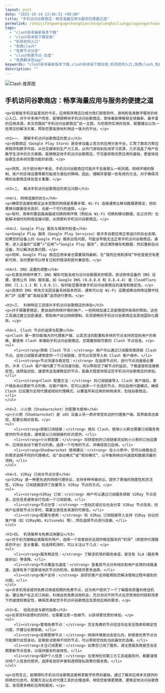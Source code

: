 ```yaml
---
layout: post
date: "2025-10-14 13:46:31 +08:00"
title: "手机访问谷歌商店：畅享海量应用与服务的便捷之道"
permalink: /shoujifangwengugeshangdianchangxianghailiangyingyongyufuwudebianjiezhidao/
tags:
  - "clash安卓最新版本下载"
  - "clash安卓版下载安装"
  - "机场官网入口"
  - "免费clash"
  - "免费节点分享"
  - "clash免费节点-百度"
  - "免费翻译官app"
keywords: "clash安卓最新版本下载,clash安卓版下载安装,机场官网入口,免费clash,免费节点分享,clash免费节点-百度,免费翻译官app"
description: ""
---
```


![Clash 推荐图](https://clashjd.github.io/assets/img/付费小火箭机场推荐.png)

## 手机访问谷歌商店：畅享海量应用与服务的便捷之道


    <p>在智能手机日益普及的今天，应用程序商店已成为我们获取软件、游戏和各类数字服务的核心入口。对于许多用户而言，能够顺畅地手机访问谷歌商店，意味着能够解锁全球最新、最丰富的应用资源。本文将围绕“手机访问谷歌商店”这一主题，为您提供实用的信息、配置建议以及一些常见的解决方案，帮助您更高效地利用这一强大的平台。</p>

    <h3>一、 理解手机访问谷歌商店的意义</h3>
    <p>谷歌商店（Google Play Store）是安卓设备上官方的应用分发平台，汇聚了数百万款应用程序和数字内容。从社交媒体到生产力工具，从热门游戏到在线学习资源，几乎涵盖了用户在数字生活中的方方面面。能够稳定地手机访问谷歌商店，不仅是获取优质应用的基础，更是体验谷歌生态系统完整功能的前提。</p>

    <p>然而，对于部分用户来说，手机访问谷歌商店可能并不总是那么一帆风顺。网络环境的限制、账户的区域设置等都可能成为潜在的障碍。因此，理解并掌握一些有效的方法，对于确保流畅的谷歌商店体验至关重要。</p>

    <h3>二、 解决手机访问谷歌商店的常见问题</h3>

    <h4>1. 网络连接的优化</h4>
    <p>确保您连接到稳定且未受限的网络是首要步骤。Wi-Fi 连接通常比移动数据更稳定，但如果移动数据信号良好，也是一个可行的选择。</p>
    <p>有时，简单的重启路由器或切换网络环境（例如从 Wi-Fi 切换到移动数据，反之亦然）也能解决临时的网络连接问题，从而顺利手机访问谷歌商店。</p>

    <h4>2. Google Play 服务与框架的检查</h4>
    <p>Google Play 服务（Google Play Services）是许多谷歌应用正常运行的后台支撑。如果您的设备上的 Google Play 服务出现问题，可能会导致无法正常手机访问谷歌商店。通常，进入设备的“设置”>“应用”>“Google Play 服务”，尝试清除缓存和数据，然后重新启动设备，可以解决这类问题。</p>
    <p>同样，Google Play 商店应用本身也需要保持最新。在“我的应用和游戏”中检查是否有更新可用，及时更新可以修复已知的错误和提升兼容性。</p>

    <h4>3. DNS 设置的调整</h4>
    <p>在某些网络环境下，DNS 解析可能会成为访问谷歌服务的瓶颈。尝试修改设备的 DNS 设置，使用公共 DNS 服务器，如 Google DNS (8.8.8.8 和 8.8.4.4) 或 Cloudflare DNS (1.1.1.1 和 1.0.0.1)，有时能显著改善手机访问谷歌商店的速度和稳定性。</p>
    <p>具体的 DNS 修改方法因设备系统版本而异，通常可以在 Wi-Fi 设置或移动网络设置中找到“IP 设置”或“高级设置”选项进行更改。</p>

    <h3>三、 利用特定工具提升手机访问谷歌商店的体验</h3>
    <p>对于需要更稳定、更自由的网络环境的用户，一些网络加速工具能够提供有效的帮助。这些工具通过建立加密通道，帮助用户绕过网络限制，实现顺畅的手机访问谷歌商店及其他国际化服务。</p>

    <h4>1. Clash 节点的选择与配置</h4>
    <p>Clash 是一款功能强大的代理客户端，以其灵活的配置和多样的节点支持而受到用户的青睐。要使用 Clash 来辅助手机访问谷歌商店，您需要获取可靠的 Clash 节点信息。</p>
    <ul>
        <li><strong>获取 Clash 节点：</strong> 用户可以通过订阅服务商获取 Clash 节点。这些订阅服务通常提供一个订阅链接，您可以将其导入到 Clash 客户端中。</li>
        <li><strong>节点测速与稳定性：</strong> 在选择节点时，进行节点测速是必要的。许多 Clash 客户端内置了节点测速功能，可以帮助您了解节点的延迟、下载速度和连接稳定性。选择延迟低、速度快且连接稳定的节点，能最大程度地保证您手机访问谷歌商店的体验。</li>
        <li><strong>Clash 配置方法：</strong> 将订阅链接导入 Clash 客户端后，客户端会自动更新节点列表。在客户端中，您可以选择一个合适的节点，然后启用代理模式。确保 Clash 已设置为全局代理或规则代理模式，以覆盖所有应用的网络请求，包括谷歌商店。</li>
    </ul>

    <h4>2. 小火箭（Shadowrocket）的配置与使用</h4>
    <p>小火箭（Shadowrocket）是 iOS 设备上另一款非常受欢迎的代理客户端。其界面简洁直观，配置也相对容易。</p>
    <ul>
        <li><strong>获取订阅链接：</strong> 类似 Clash，使用小火箭也需要订阅服务商提供的节点信息，通常是以订阅链接的形式提供。</li>
        <li><strong>小火箭配置：</strong> 将获取到的订阅链接添加到小火箭的订阅设置中，应用会自动下载节点列表。选择一个可用的节点，并确保其已启用。</li>
        <li><strong>Shadowrocket 使用建议：</strong> 在小火箭中，您可以根据自己的需求选择不同的代理模式，如“自动模式”或“规则模式”，以平衡网络访问速度和数据流量的消耗。</li>
    </ul>

    <h4>3. V2Ray 订阅与节点分享</h4>
    <p>V2Ray 是一种更先进的网络代理协议，支持多种传输协议，提供了更强的隐匿性和灵活性。V2Ray 订阅链接提供了批量导入 V2Ray 节点的方式。</p>
    <ul>
        <li><strong>V2Ray 订阅：</strong> 用户可以通过订阅服务获取 V2Ray 节点信息，这些信息通常会打包成一个订阅链接。</li>
        <li><strong>节点分享：</strong> 一些社区或论坛也会分享 V2Ray 节点信息，但用户在获取节点分享时，需要注意信息来源的可靠性。</li>
        <li><strong>配置与使用：</strong> 将 V2Ray 订阅链接导入支持 V2Ray 协议的客户端（如 V2RayNG、Kitsunebi 等），然后选择节点进行连接。</li>
    </ul>

    <h3>四、 机场推荐与免费试用建议</h3>
    <p>对于初次接触此类服务的用户，选择一个信誉良好且提供稳定服务的“机场”（即提供代理服务的平台）至关重要。在选择机场时，可以关注以下几点：</p>
    <ul>
        <li><strong>服务稳定性：</strong> 了解该机场的服务承诺，是否有 SLA（服务等级协议）等保障。</li>
        <li><strong>节点覆盖与速度：</strong> 查看其节点分布地区和用户反馈的线路速度。选择有多个国家或地区节点的机场，能够提供更多选择。</li>
        <li><strong>客户支持：</strong> 良好的客户支持能帮助您解决使用过程中遇到的问题。</li>
    </ul>
    <p>许多机场会提供免费试用或短期的免费节点，这为用户提供了一个了解服务质量的绝佳机会。建议用户在正式订阅前，利用这些免费试用机会，充分测试不同节点在您常用的时段和场景下的速度和稳定性，确保其满足您手机访问谷歌商店及其他应用的需求。</p>

    <h3>五、 经验总结与避坑指南</h3>
    <p>在享受科技便利的同时，也需要注意一些细节，以获得更优质的体验。</p>
    <ul>
        <li><strong>警惕免费节点：</strong> 完全免费的节点往往存在安全隐患和稳定性问题，不建议长期依赖。</li>
        <li><strong>定期更换节点：</strong> 网络环境是动态变化的，即使是优质节点也可能偶尔出现波动。定期尝试使用不同的节点，可以帮助您找到当前最优的连接。</li>
        <li><strong>关注订阅更新：</strong> 如果您订阅了服务，请注意服务商是否会定期更新节点信息，以保持服务的高效性。</li>
        <li><strong>保护个人信息：</strong> 在使用任何第三方工具或服务时，都要谨慎对待个人信息的提供。选择有良好声誉和透明隐私政策的服务商。</li>
    </ul>

    <p>总而言之，能够顺利手机访问谷歌商店是畅享数字世界的基础。通过了解并应用本文提供的网络优化技巧、配置方法以及对代理工具的合理选择，相信您能够更便捷、更稳定地访问谷歌商店，发现更多精彩应用和服务。</p>